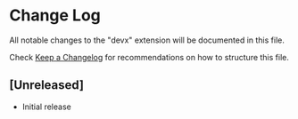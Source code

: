 # Change Log

All notable changes to the "devx" extension will be documented in this file.

Check [Keep a Changelog](http://keepachangelog.com/) for recommendations on how to structure this file.

## [Unreleased]

- Initial release
